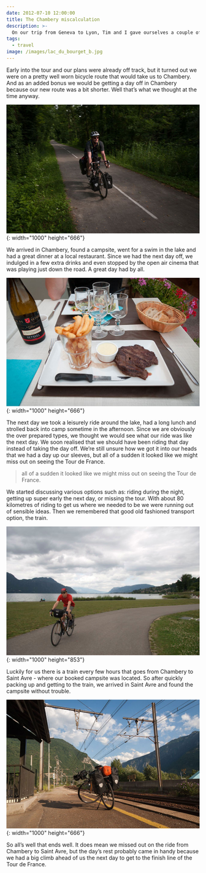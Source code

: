 ```yaml
---
date: 2012-07-10 12:00:00
title: The Chambery miscalculation
description: >-
  On our trip from Geneva to Lyon, Tim and I gave ourselves a couple of days off here and there so we could really enjoy the French Alps.
tags:
  - travel
image: /images/lac_du_bourget_b.jpg
---
```

Early into the tour and our plans were already off track, but it turned out we were on a pretty well worn bicycle route that would take us to Chambery. And as an added bonus we would be getting a day off in Chambery because our new route was a bit shorter. Well that’s what we thought at the time anyway.

![Riding to the campsite in Chambery](/images/riding_to_the_campsite_b.jpg){: width="1000" height="666"}

We arrived in Chambery, found a campsite, went for a swim in the lake and had a great dinner at a local restaurant. Since we had the next day off, we indulged in a few extra drinks and even stopped by the open air cinema that was playing just down the road. A great day had by all.

![Enjoying a fantastic dinner by the lake](/images/final_meal_of_the_day_b.jpg){: width="1000" height="666"}

The next day we took a leisurely ride around the lake, had a long lunch and strolled back into camp sometime in the afternoon. Since we are obviously the over prepared types, we thought we would see what our ride was like the next day. We soon realised that we should have been riding that day instead of taking the day off. We’re still unsure how we got it into our heads that we had a day up our sleeves, but all of a sudden it looked like we might miss out on seeing the Tour de France.

> all of a sudden it looked like we might miss out on seeing the Tour de France.

We started discussing various options such as: riding during the night, getting up super early the next day, or missing the tour. With about 80 kilometres of riding to get us where we needed to be we were running out of sensible ideas. Then we remembered that good old fashioned transport option, the train.

![Riding around the lake on our day off](/images/riding_around_the_lake_b.jpg){: width="1000" height="853"}

Luckily for us there is a train every few hours that goes from Chambery to Saint Avre - where our booked campsite was located. So after quickly packing up and getting to the train, we arrived in Saint Avre and found the campsite without trouble.

![Arriving at Saint Arve train station](/images/arriving_at_saint_avre_b.jpg){: width="1000" height="666"}

So all’s well that ends well. It does mean we missed out on the ride from Chambery to Saint Avre, but the day’s rest probably came in handy because we had a big climb ahead of us the next day to get to the finish line of the Tour de France.
